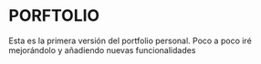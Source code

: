 # PORFTOLIO

Esta es la primera versión del portfolio personal. Poco a poco iré mejorándolo y añadiendo nuevas funcionalidades
